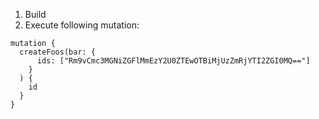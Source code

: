 1. Build
2. Execute following mutation:

```
mutation {
  createFoos(bar: { 
      ids: ["Rm9vCmc3MGNiZGFlMmEzY2U0ZTEwOTBiMjUzZmRjYTI2ZGI0MQ=="] 
    }
  ) {
    id
  }
}
```
